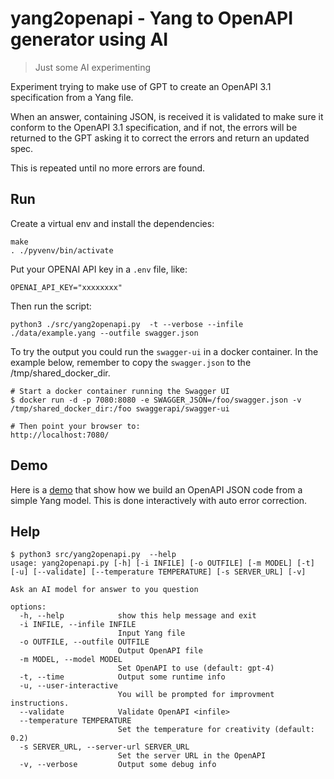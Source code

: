 # yang2openapi - Yang to OpenAPI generator using AI
> Just some AI experimenting

Experiment trying to make use of GPT to create an OpenAPI 3.1
specification from a Yang file.
    
When an answer, containing JSON, is received it is validated
to make sure it conform to the OpenAPI 3.1 specification,
and if not, the errors will be returned to the GPT asking it
to correct the errors and return an updated spec. 

This is repeated until no more errors are found.

## Run

Create a virtual env and install the dependencies:

```shell
make
. ./pyvenv/bin/activate
```

Put your OPENAI API key in a `.env` file, like:

```shell
OPENAI_API_KEY="xxxxxxxx"
```

Then run the script:

```shell
python3 ./src/yang2openapi.py  -t --verbose --infile ./data/example.yang --outfile swagger.json
```

To try the output you could run the `swagger-ui` in a docker container. In the example below,
remember to copy the `swagger.json` to the /tmp/shared_docker_dir.

```shell
# Start a docker container running the Swagger UI
$ docker run -d -p 7080:8080 -e SWAGGER_JSON=/foo/swagger.json -v /tmp/shared_docker_dir:/foo swaggerapi/swagger-ui

# Then point your browser to:
http://localhost:7080/

```

## Demo

Here is a [demo](https://youtu.be/rcrAmRjqsPE?si=MPIMNwcx4a7ieIB7) that show how we build
an OpenAPI JSON code from a simple Yang model. This is done interactively with auto error correction.


## Help

```shell
$ python3 src/yang2openapi.py  --help
usage: yang2openapi.py [-h] [-i INFILE] [-o OUTFILE] [-m MODEL] [-t] [-u] [--validate] [--temperature TEMPERATURE] [-s SERVER_URL] [-v]

Ask an AI model for answer to you question

options:
  -h, --help            show this help message and exit
  -i INFILE, --infile INFILE
                        Input Yang file
  -o OUTFILE, --outfile OUTFILE
                        Output OpenAPI file
  -m MODEL, --model MODEL
                        Set OpenAPI to use (default: gpt-4)
  -t, --time            Output some runtime info
  -u, --user-interactive
                        You will be prompted for improvment instructions.
  --validate            Validate OpenAPI <infile>
  --temperature TEMPERATURE
                        Set the temperature for creativity (default: 0.2)
  -s SERVER_URL, --server-url SERVER_URL
                        Set the server URL in the OpenAPI
  -v, --verbose         Output some debug info
```

